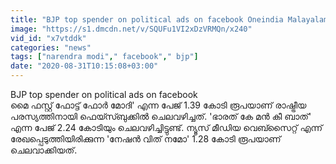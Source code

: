 ```yaml
---
title: "BJP top spender on political ads on facebook Oneindia Malayalam"
image: "https://s1.dmcdn.net/v/SQUFu1VI2xDzVRMQn/x240"
vid_id: "x7vtddk"
categories: "news"
tags: ["narendra modi"," facebook"," bjp"]
date: "2020-08-31T10:15:08+03:00"
---
```

BJP top spender on political ads on facebook  <br>മൈ ഫസ്റ്റ് ഫോട്ട് ഫോര്‍ മോദി' എന്ന പേജ് 1.39 കോടി രൂപയാണ് രാഷ്ട്രീയ പരസ്യത്തിനായി ഫെയ്സ്ബുക്കില്‍ ചെലവഴിച്ചത്. 'ഭാരത് കേ മന്‍ കീ ബാത്' എന്ന പേജ് 2.24 കോടിയും ചെലവഴിച്ചിട്ടുണ്ട്. ന്യൂസ് മീഡിയ വെബ്സൈറ്റ് എന്ന് രേഖപ്പെടുത്തിയിരിക്കുന്ന 'നേഷന്‍ വിത് നമോ' 1.28 കോടി രൂപയാണ് ചെലവാക്കിയത്.
